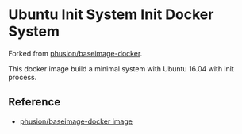 # Ubuntu Init System Init Docker System
Forked from [phusion/baseimage-docker](https://github.com/phusion/baseimage-docker).

This docker image build a minimal system with Ubuntu 16.04 with init process.

## Reference
- [phusion/baseimage-docker image](https://github.com/phusion/baseimage-docker/tree/master/image)

